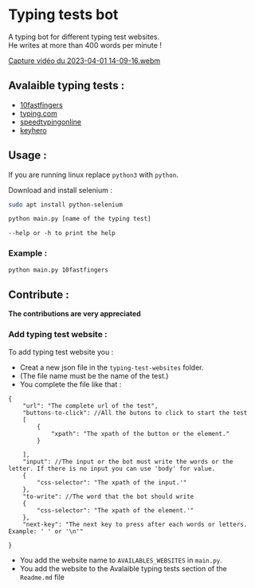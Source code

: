 # Typing tests bot
A typing bot for different typing test websites.
<br>
He writes at more than 400 words per minute !

[Capture vidéo du 2023-04-01 14-09-16.webm](https://user-images.githubusercontent.com/96385330/229289271-99cd5867-789e-412a-bbfd-22e8496ed651.webm)

## Avalaible typing tests :
- [10fastfingers](https://10fastfingers.com)
- [typing.com](https://typing.com)
- [speedtypingonline](https://speedtypingonline.com)
- [keyhero](https://keyhero.com)

## Usage :
 If you are running linux replace `python3` with `python`.

Download and install selenium :
```bash
sudo apt install python-selenium
```
```bash
python main.py [name of the typing test]
```
`--help or -h to print the help`
### Example :
```bash
python main.py 10fastfingers
```
## Contribute :
<b>The contributions are very appreciated</b>
### Add typing test website :
To add typing test website you :
- Creat a new json file in the `typing-test-websites` folder. 
- (The file name must be the name of the test.)
- You complete the file like that : 

```jsonc
{
    "url": "The complete url of the test",
    "buttons-to-click": //All the butons to click to start the test
    [
        {
            "xpath": "The xpath of the button or the element." 
        }
        
    ],
    "input": //The input or the bot must write the words or the letter. If there is no input you can use 'body' for value.
    {
        "css-selector": "The xpath of the input.'" 
    },
    "to-write": //The word that the bot should write
    {
        "css-selector": "The xpath of the element.'" 
    }, 
    "next-key": "The next key to press after each words or letters. Example: ' ' or '\n'"

}
```
- You add the website name to `AVAILABLES_WEBSITES` in `main.py`.
- You add the website to the Avalaible typing tests section of the `Readme.md` file
